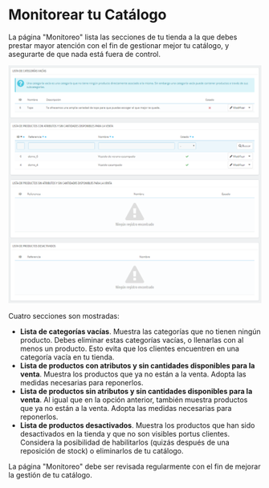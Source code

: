 # Monitorear tu Catálogo

La página "Monitoreo" lista las secciones de tu tienda a la que debes prestar mayor atención con el fin de gestionar mejor tu catálogo, y asegurarte de que nada está fuera de control.

![](../../../.gitbook/assets/54268213.png)

Cuatro secciones son mostradas:

* **Lista de categorías vacías**. Muestra las categorías que no tienen ningún producto. Debes eliminar estas categorías vacías, o llenarlas con al menos un producto. Esto evita que los clientes encuentren en una categoría vacía en tu tienda.
* **Lista de productos con atributos y sin cantidades disponibles para la venta**. Muestra los productos que ya no están a la venta. Adopta las medidas necesarias para reponerlos.
* **Lista de productos sin atributos y sin cantidades disponibles para la venta**. Al igual que en la opción anterior, también muestra productos que ya no están a la venta. Adopta las medidas necesarias para reponerlos.
* **Lista de productos desactivados**. Muestra los productos que han sido desactivados en la tienda y que no son visibles portus clientes. Considera la posibilidad de habilitarlos (quizás después de una reposición de stock) o eliminarlos de tu catálogo.

La página "Monitoreo" debe ser revisada regularmente con el fin de mejorar la gestión de tu catálogo.
